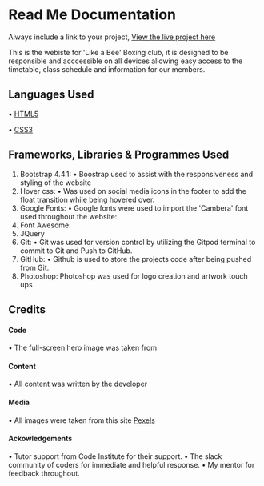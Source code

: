 # Read Me Documentation

Always include a link to your project, [View the live project here](https://jamie2210.github.io/repo-1/)

This is the webiste for 'Like a Bee' Boxing club, it is designed to be responsible and acccessible on all devices allowing easy access to the timetable, class schedule and information for our members.

## Languages Used
• [HTML5](https://en.wikipedia.org/wiki/HTML)

• [CSS3](https://en.wikipedia.org/wiki/CSS)

## Frameworks, Libraries & Programmes Used

1. Bootstrap 4.4.1:
    • Boostrap used to assist with the responsiveness and styling of the website
2. Hover css:
    • Was used on social media icons in the footer to add the float transition while being hovered over.
3. Google Fonts:
    • Google fonts were used to import the 'Cambera' font used throughout the website:
4. Font Awesome:
5. JQuery
6. Git:
    • Git was used for version control by utilizing the Gitpod terminal to commit to Git and Push to GitHub.
7. GitHub:
    • Github is used to store the projects code after being pushed from Git.
8. Photoshop:
    Photoshop was used for logo creation and artwork touch ups

## Credits

#### Code 

• The full-screen hero image was taken from 

#### Content

• All content was written by the developer

#### Media

• All images were taken from this site [Pexels](https://www.pexels.com/)


#### Ackowledgements 

• Tutor support from Code Institute for their support.
• The slack community of coders for immediate and helpful response.
• My mentor for feedback throughout.
